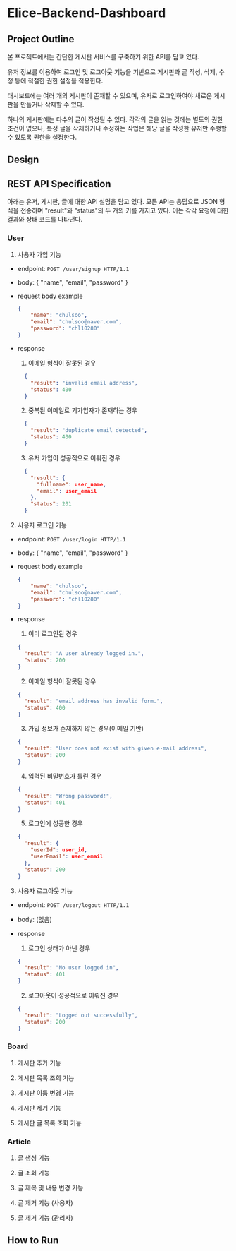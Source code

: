 # Elice-Backend-Dashboard

## Project Outline
본 프로젝트에서는 간단한 게시판 서비스를 구축하기 위한 API를 담고 있다.

유저 정보를 이용하여 로그인 및 로그아웃 기능을 기반으로 게시판과 글 작성, 삭제, 수정 등에 적절한 권한 설정을 적용한다.

대시보드에는 여러 개의 게시판이 존재할 수 있으며, 유저로 로그인하여야 새로운 게시판을 만들거나 삭제할 수 있다.

하나의 게시판에는 다수의 글이 작성될 수 있다. 각각의 글을 읽는 것에는 별도의 권한 조건이 없으나, 특정 글을 삭제하거나 수정하는 작업은 해당 글을 작성한 유저만 수행할 수 있도록 권한을 설정한다.

## Design


## REST API Specification
아래는 유저, 게시판, 글에 대한 API 설명을 담고 있다.
모든 API는 응답으로 JSON 형식을 전송하며 "result"와 "status"의 두 개의 키를 가지고 있다. 이는 각각 요청에 대한 결과와 상태 코드를 나타낸다.

### User

1. 사용자 가입 기능
- endpoint: `POST /user/signup HTTP/1.1`
- body: { "name", "email", "password" }
- request body example
  ```json
  {
      "name": "chulsoo",
      "email": "chulsoo@naver.com",
      "password": "chl10280"
  }
  ```
- response

  1) 이메일 형식이 잘못된 경우
  ```json
    {
      "result": "invalid email address",
      "status": 400
    }
  ```

  2) 중복된 이메일로 기가입자가 존재하는 경우
  ```json
    {
      "result": "duplicate email detected",
      "status": 400
    }
  ```

  3) 유저 가입이 성공적으로 이뤄진 경우
  ```json
    {
      "result": {
        "fullname": user_name,
        "email": user_email
      },
      "status": 201
    }
  ```

2. 사용자 로그인 기능
- endpoint: `POST /user/login HTTP/1.1`

- body: { "name", "email", "password" }

- request body example
  ```json
  {
      "name": "chulsoo",
      "email": "chulsoo@naver.com",
      "password": "chl10280"
  }
  ```

- response

  1) 이미 로그인된 경우
  ```json
  {
    "result": "A user already logged in.",
    "status": 200
  }
  ```
  2) 이메일 형식이 잘못된 경우
  ```json
  {
    "result": "email address has invalid form.",
    "status": 400
  }
  ```
  3) 가입 정보가 존재하지 않는 경우(이메일 기반)
  ```json
  {
    "result": "User does not exist with given e-mail address",
    "status": 200
  }
  ```
  4) 입력된 비밀번호가 틀린 경우
  ```json
  {
    "result": "Wrong password!",
    "status": 401
  }
  ```
  5) 로그인에 성공한 경우
  ```json
  {
    "result": {
      "userId": user_id,
      "userEmail": user_email
    },
    "status": 200
  }
  ```

3. 사용자 로그아웃 기능
- endpoint: `POST /user/logout HTTP/1.1`

- body: (없음)

- response

  1) 로그인 상태가 아닌 경우
  ```json
  {
    "result": "No user logged in",
    "status": 401
  }
  ```
  2) 로그아웃이 성공적으로 이뤄진 경우
  ```json
  {
    "result": "Logged out successfully",
    "status": 200
  }
  ```

### Board

1. 게시판 추가 기능

2. 게시판 목록 조회 기능

3. 게시판 이름 변경 기능

4. 게시판 제거 기능

5. 게시판 글 목록 조회 기능


### Article

1. 글 생성 기능

2. 글 조회 기능

3. 글 제목 및 내용 변경 기능

4. 글 제거 기능 (사용자)

5. 글 제거 기능 (관리자)

## How to Run
